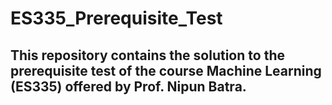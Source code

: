 # ES335_Prerequisite_Test
## This repository contains the solution to the prerequisite test of the course Machine Learning (ES335) offered by Prof. Nipun Batra.
